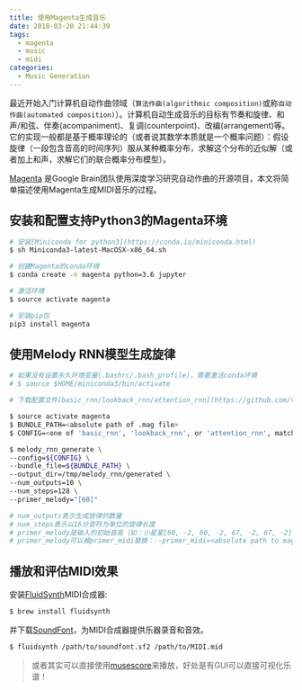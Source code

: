 ```yaml
---
title: 使用Magenta生成音乐
date: 2018-03-20 21:44:39
tags:
  - magenta
  - music
  - midi
categories:
  - Music Generation
---
```


最近开始入门计算机自动作曲领域（`算法作曲(algorithmic composition)`或称`自动作曲(automated composition)`）。计算机自动生成音乐的目标有节奏和旋律、和声/和弦、伴奏(acompaniment)、复调(counterpoint)、改编(arrangement)等。它的实现一般都是基于概率理论的（或者说其数学本质就是一个概率问题）：假设旋律（一段包含音高的时间序列）服从某种概率分布，求解这个分布的近似解（或者加上和声，求解它们的联合概率分布模型）。

[Magenta](https://github.com/tensorflow/magenta/blob/master/README.md#using-magenta) 是Google Brain团队使用深度学习研究自动作曲的开源项目，本文将简单描述使用Magenta生成MIDI音乐的过程。

<!--More-->

## 安装和配置支持Python3的Magenta环境
```sh
# 安装[Miniconda for python3](https://conda.io/miniconda.html)
$ sh Miniconda3-latest-MacOSX-x86_64.sh

# 创建Magenta的conda环境
$ conda create -n magenta python=3.6 jupyter

# 激活环境
$ source activate magenta

# 安装pip包
pip3 install magenta
```

## 使用Melody RNN模型生成旋律

```sh
# 如果没有设置永久环境变量(.bashrc/.bash_profile)，需要激活conda环境
# $ source $HOME/miniconda3/bin/activate

# 下载配置文件[basic_rnn/lookback_rnn/attention_rnn](https://github.com/tensorflow/magenta/tree/master/magenta/models/melody_rnn)

$ source activate magenta
$ BUNDLE_PATH=<absolute path of .mag file>
$ CONFIG=<one of 'basic_rnn', 'lookback_rnn', or 'attention_rnn', matching the bundle>

$ melody_rnn_generate \
--config=${CONFIG} \
--bundle_file=${BUNDLE_PATH} \
--output_dir=/tmp/melody_rnn/generated \
--num_outputs=10 \
--num_steps=128 \
--primer_melody="[60]"

# num_outputs表示生成旋律的数量
# num_steps表示以16分音符为单位的旋律长度
# primer_melody是输入的初始音高（如：小星星[60, -2, 60, -2, 67, -2, 67, -2]）
# primer_melody可以被primer_midi替换：--primer_midi=<absolute path to magenta/models/melody_rnn/primer.mid>
```

## 播放和评估MIDI效果
安装[FluidSynth](https://github.com/FluidSynth/fluidsynth)MIDI合成器:

```sh
$ brew install fluidsynth
```

并下载[SoundFont](https://musescore.org/zh-hans/node/36171#sf2-soundfonts)，为MIDI合成器提供乐器录音和音效。

```sh
$ fluidsynth /path/to/soundfont.sf2 /path/to/MIDI.mid
```
> 或者其实可以直接使用[musescore](https://musescore.org/zh-hans/download)来播放，好处是有GUI可以直接可视化乐谱！
